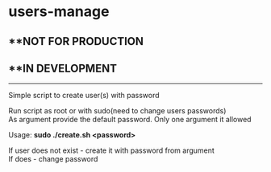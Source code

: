 # users-manage

## **NOT FOR PRODUCTION
## **IN DEVELOPMENT
---



Simple script to create user(s) with password <br />

Run script as root or with sudo(need to change users passwords) <br /> 
As argument provide the default password. Only one argument it allowed

Usage: **sudo ./create.sh \<password>**

If user does not exist - create it with password from argument <br />
If does - change password

